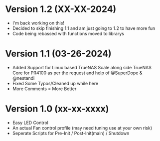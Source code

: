 Version 1.2 (XX-XX-2024)
========================
* I'm back working on this!
* Decided to skip finishing 1.1 and am just going to 1.2 to have more fun
* Code being rebassed with functions moved to librarys

Version 1.1 (03-26-2024)
========================
* Added Support for Linux based TrueNAS Scale along side TrueNAS Core for PR4100 as per the request and help of @SuperDope & @nestandi
* Fixed Some Typos/Cleaned up while here
* More Comments = More Better

Version 1.0 (xx-xx-xxxx)
========================
* Easy LED Control
* An actual Fan control profile (may need tuning use at your own risk)
* Seperate Scripts for Pre-Init / Post-Init(main) / Shutdown
